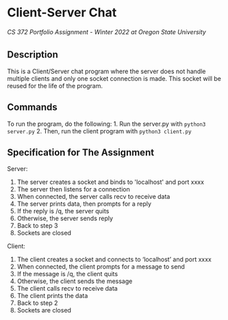 # Client-Server Chat
###### CS 372 Portfolio Assignment - Winter 2022 at Oregon State University

## Description

This is a Client/Server chat program where the server does not handle multiple clients 
and only one socket connection is made. This socket will be reused for the life of the
program. 

## Commands 

To run the program, do the following: 
    1. Run the server.py with 
         `python3 server.py`
    2. Then, run the client program with
          `python3 client.py`


## Specification for The Assignment

Server: 
1. The server creates a socket and binds to 'localhost' and port xxxx
2. The server then listens for a connection
3. When connected, the server calls recv to receive data
4. The server prints data, then prompts for a reply
5. If the reply is /q, the server quits
6. Otherwise, the server sends reply
7. Back to step 3
8. Sockets are closed

Client: 
1. The client creates a socket and connects to ‘localhost’ and port xxxx
2. When connected, the client prompts for a message to send
3. If the message is /q, the client quits
4. Otherwise, the client sends the message
5. The client calls recv to receive data
6. The client prints the data
7. Back to step 2
8. Sockets are closed
